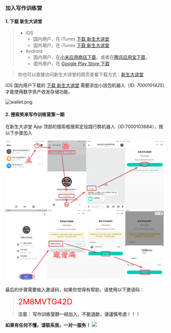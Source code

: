 ### 加入写作训练营


#### 1. 下载 新生大讲堂


> * iOS
>   * 国内用户，在 iTunes [下载 新生大讲堂](https://apps.apple.com/cn/app/xuexi/id1483734642)
>   * 国外用户，在 iTunes [下载 新生大讲堂](https://apps.apple.com/us/app/xuexi/id1483734642)
> * Android
>   * 国内用户，在[小米应用商店下载](https://app.mi.com/details?id=cn.xuexi.mobile&ref=search)，或者在[腾讯应用宝下载](https://a.app.qq.com/o/simple.jsp?pkgname=cn.xuexi.mobile)。
>   * 国外用户，在 [Google Play Store 下载](https://play.google.com/store/apps/details?id=cn.xuexi.mobile)

>你也可以直接访问新生大讲堂的网页查看下载方式：[新生大讲堂](https://www.firesbox.com/app/)


iOS 国内用户下载的 [下载 新生大讲堂](https://apps.apple.com/cn/app/xuexi/id1483734642) 需要添加小钱包机器人（ID: *7000101425*）才能使用数字资产收发存储功能。

![wallet.png](https://cdn.jsdelivr.net/gh/unscientific/cdn/images/wallet.png)


#### 2. 搜索笑来写作训练营第一期

在新生大讲堂 App 顶部的搜索框搜索定投践行群机器人（ID:7000103684），按以下步骤加入

![wl.png](/write-camp/images/wl.png)

最后的步骤需要输入邀请码，如果你觉得有帮助，请使用以下邀请码：

><font color=red size=5>2M8MVTG42D</font>
>
>**注意： 写作训练营群一经加入，不能退款，请谨慎考虑！！！**
>


**如果有任何不懂，请联系我，一对一服务！**
![](https://cdn.jsdelivr.net/gh/unscientific/cdn/images/callme.png)


